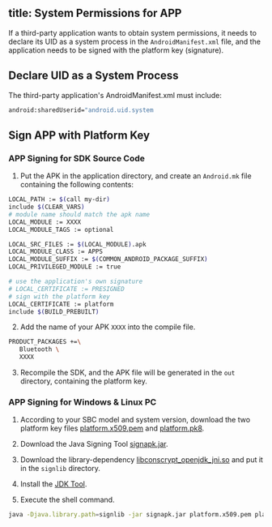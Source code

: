 title: System Permissions for APP
---

If a third-party application wants to obtain system permissions, it needs to declare its UID as a system process in the `AndroidManifest.xml` file, and the application needs to be signed with the platform key (signature).

## Declare UID as a System Process
The third-party application's AndroidManifest.xml must include:
```sh
android:sharedUserid="android.uid.system
```

## Sign APP with Platform Key

### APP Signing for SDK Source Code

1. Put the APK in the application directory, and create an `Android.mk` file containing the following contents:
```sh
LOCAL_PATH := $(call my-dir)
include $(CLEAR_VARS)
# module name should match the apk name
LOCAL_MODULE := XXXX
LOCAL_MODULE_TAGS := optional

LOCAL_SRC_FILES := $(LOCAL_MODULE).apk
LOCAL_MODULE_CLASS := APPS
LOCAL_MODULE_SUFFIX := $(COMMON_ANDROID_PACKAGE_SUFFIX)
LOCAL_PRIVILEGED_MODULE := true

# use the application's own signature
# LOCAL_CERTIFICATE := PRESIGNED
# sign with the platform key
LOCAL_CERTIFICATE := platform
include $(BUILD_PREBUILT)
```

2. Add the name of your APK `XXXX` into the compile file.
```sh
PRODUCT_PACKAGES +=\
   Bluetooth \
   XXXX
```

3. Recompile the SDK, and the APK file will be generated in the `out` directory, containing the platform key.

### APP Signing for Windows & Linux PC

1. According to your SBC model and system version, download the two platform key files [platform.x509.pem](https://dl.khadas.com/products/vim4/development/signtools/platform.x509.pem) and [platform.pk8](https://dl.khadas.com/products/vim4/development/signtools/platform.pk8).

2. Download the Java Signing Tool [signapk.jar](https://dl.khadas.com/products/vim4/development/signtools/signapk.kar).

3. Download the library-dependency [libconscrypt_openjdk_jni.so](https://dl.khadas.com/products/vim4/development/signtools/libconscrypt_openjdk_jni.so) and put it in the `signlib` directory.

4. Install the [JDK Tool](https://docs.oracle.com/en/java/javase/17/install/overview-jdk-installation.html).

5. Execute the shell command.
```sh
java -Djava.library.path=signlib -jar signapk.jar platform.x509.pem platform.pk8 unsigned.apk signed.apk
```
